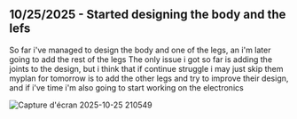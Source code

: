 <!--
  ===================    !!READ THIS NOTICE!!   ====================
  DO NOT edit this file manually. Your changes WILL BE OVERWRITTEN!
  This journal is auto generated and updated by Hack Club Blueprint.
  To edit this file, please edit your journal entries on Blueprint.
  ==================================================================
-->

## 10/25/2025 - Started designing the body and the lefs  

So far i've  managed to design the body and one of the legs, an i'm later going to add the rest of the legs 
The only issue i got so far is adding the joints to the design, but i think that if continue struggle i may just skip them
myplan for tomorrow is to add the other legs and try to improve their design, and if i've time i'm also going to start working on the electronics

![Capture d'écran 2025-10-25 210549](https://blueprint.hackclub.com/user-attachments/blobs/proxy/eyJfcmFpbHMiOnsiZGF0YSI6NTUxNywicHVyIjoiYmxvYl9pZCJ9fQ==--f8ef4a45f718eb588f9dafd08788ae4aafae54dd/Capture%20d'%C3%A9cran%202025-10-25%20210549.png)
  

